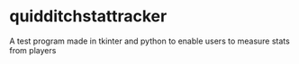 # quidditchstattracker
A test program made in tkinter and python to enable users to measure stats from players
